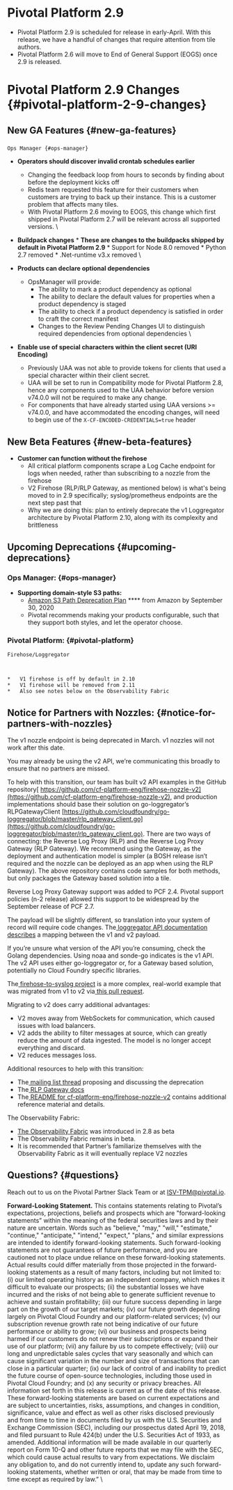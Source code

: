 # Pivotal Platform 2.9

*   Pivotal Platform 2.9 is scheduled for release in early-April.  With this release, we have a handful of changes that require attention from tile authors.
*   Pivotal Platform 2.6 will move to End of General Support (EOGS) once 2.9 is released. 


# Pivotal Platform 2.9 Changes {#pivotal-platform-2-9-changes}


## New GA Features {#new-ga-features}


### 
    Ops Manager {#ops-manager}



*   **Operators should discover invalid crontab schedules earlier**
    *   Changing the feedback loop from hours to seconds by finding about before the deployment kicks off
    *   Redis team requested this feature for their customers when customers are trying to back up their instance. This is a customer problem that affects many tiles.
    *   With Pivotal Platform 2.6 moving to EOGS, this change which first shipped in Pivotal Platform 2.7 will be relevant across all supported versions. \

*   **Buildpack changes**
        *   **These are changes to the buildpacks shipped by default in Pivotal Platform 2.9**
            *   Support for Node 8.0 removed
            *   Python 2.7 removed
            *   .Net-runtime v3.x removed \

*   **Products can declare optional dependencies**
    *   OpsManager will provide:
        *   The ability to mark a product dependency as optional
        *   The ability to declare the default values for properties when a product dependency is staged
        *   The ability to check if a product dependency is satisfied in order to craft the correct manifest
        *   Changes to the Review Pending Changes UI to distinguish required dependencies from optional dependencies \

*   **Enable use of special characters within the client secret (URI Encoding)** 
    *   Previously UAA was not able to provide tokens for clients that used a special character within their client secret.
    *   UAA will be set to run in Compatibility mode for Pivotal Platform 2.8, hence any components used to the UAA behavior before version v74.0.0 will not be required to make any change.
    *   For components that have already started using UAA versions >= v74.0.0, and have accommodated the encoding changes, will need to begin use of the `X-CF-ENCODED-CREDENTIALS=true` header


## New Beta Features {#new-beta-features}



*   **Customer can function without the firehose**
    *   All critical platform components scrape a Log Cache endpoint for logs when needed, rather than subscribing to a nozzle from the firehose
    *   V2 Firehose (RLP/RLP Gateway, as mentioned below) is what's being moved to in 2.9 specifically; syslog/prometheus endpoints are the next step past that
    *   Why we are doing this: plan to entirely deprecate the v1 Loggregator architecture by Pivotal Platform 2.10, along with its complexity and brittleness


## Upcoming Deprecations {#upcoming-deprecations}


### Ops Manager: {#ops-manager}



*   **Supporting domain-style S3 paths:**
    *   [Amazon S3 Path Deprecation Plan](https://aws.amazon.com/blogs/aws/amazon-s3-path-deprecation-plan-the-rest-of-the-story/) **** from Amazon by September 30, 2020
    *   Pivotal recommends making your products configurable, such that they  support both styles, and let the operator choose.


### Pivotal Platform: {#pivotal-platform}

	Firehose/Loggregator



    *   V1 firehose is off by default in 2.10
    *   V1 firehose will be removed from 2.11
    *   Also see notes below on the Observability Fabric 


## Notice for Partners with Nozzles: {#notice-for-partners-with-nozzles}

The v1 nozzle endpoint is being deprecated in March. v1 nozzles will not work after this date.

You may already be using the v2 API, we’re communicating this broadly to ensure that no partners are missed.

To help with this transition, our team has built v2 API examples in the GitHub repository[ https://github.com/cf-platform-eng/firehose-nozzle-v2](https://github.com/cf-platform-eng/firehose-nozzle-v2), and production implementations should base their solution on go-loggregator’s RLPGatewayClient [https://github.com/cloudfoundry/go-loggregator/blob/master/rlp_gateway_client.go](https://github.com/cloudfoundry/go-loggregator/blob/master/rlp_gateway_client.go). There are two ways of connecting: the Reverse Log Proxy (RLP) and the Reverse Log Proxy Gateway (RLP Gateway). We recommend using the Gateway, as the deployment and authentication model is simpler (a BOSH release isn’t required and the nozzle can be deployed as an app when using the RLP Gateway). The above repository contains code samples for both methods, but only packages the Gateway based solution into a tile.

Reverse Log Proxy Gateway support was added to PCF 2.4.  Pivotal support policies (n-2 release) allowed this support to be widespread by the September release of PCF 2.7.

The payload will be slightly different, so translation into your system of record will require code changes. The[ loggregator API documentation describes](https://github.com/cloudfoundry/loggregator-api/blob/master/README.md#v2---v1-mapping) a mapping between the v1 and v2 payload.

If you’re unsure what version of the API you’re consuming, check the Golang dependencies. Using noaa and sonde-go indicates is the v1 API. The v2 API uses either go-loggregator or, for a Gateway based solution, potentially no Cloud Foundry specific libraries.

The[ firehose-to-syslog project](https://github.com/cloudfoundry-community/firehose-to-syslog) is a more complex, real-world example that was migrated from v1 to v2 via[ this pull request](https://github.com/cloudfoundry-community/firehose-to-syslog/pull/213).

Migrating to v2 does carry additional advantages:



*   V2 moves away from WebSockets for communication, which caused issues with load balancers.
*   V2 adds the ability to filter messages at source, which can greatly reduce the amount of data ingested. The model is no longer accept everything and discard.
*   V2 reduces messages loss.

Additional resources to help with this transition:



*   The[ mailing list thread](https://lists.cloudfoundry.org/g/cf-dev/topic/proposal_deprecation_of_the/29741830?p=,,,20,0,0,0::recentpostdate%2Fsticky,,,20,2,0,29741830) proposing and discussing the deprecation
*   The[ RLP Gateway docs](https://github.com/cloudfoundry/loggregator/blob/master/docs/rlp_gateway.md)
*   The[ README for cf-platform-eng/firehose-nozzle-v2](https://github.com/cf-platform-eng/firehose-nozzle-v2/blob/master/README.md) contains additional reference material and details.

The Observability Fabric:



*   [The Observability Fabric](https://docs.pivotal.io/platform/application-service/2-8/loggregator/observability-fabric.html) was introduced in 2.8 as beta
*   The Observability Fabric remains in beta.
*   It is recommended that Partner’s familiarize themselves with the Observability Fabric as it will eventually replace V2 nozzles


## Questions? {#questions}

Reach out to us on the Pivotal Partner Slack Team or at [ISV-TPM@pivotal.io](mailto:ISV-TPM@pivotal.io).  

**Forward-Looking Statement.** This contains statements relating to Pivotal’s expectations, projections, beliefs and prospects which are "forward-looking statements” within the meaning of the federal securities laws and by their nature are uncertain. Words such as "believe," "may," "will," "estimate," "continue," "anticipate," "intend," "expect," "plans," and similar expressions are intended to identify forward-looking statements. Such forward-looking statements are not guarantees of future performance, and you are cautioned not to place undue reliance on these forward-looking statements. Actual results could differ materially from those projected in the forward-looking statements as a result of many factors, including but not limited to: (i) our limited operating history as an independent company, which makes it difficult to evaluate our prospects; (ii) the substantial losses we have incurred and the risks of not being able to generate sufficient revenue to achieve and sustain profitability; (iii) our future success depending in large part on the growth of our target markets; (iv) our future growth depending largely on Pivotal Cloud Foundry and our platform-related services; (v) our subscription revenue growth rate not being indicative of our future performance or ability to grow; (vi) our business and prospects being harmed if our customers do not renew their subscriptions or expand their use of our platform; (vii) any failure by us to compete effectively; (viii) our long and unpredictable sales cycles that vary seasonally and which can cause significant variation in the number and size of transactions that can close in a particular quarter; (ix) our lack of control of and inability to predict the future course of open-source technologies, including those used in Pivotal Cloud Foundry; and (x) any security or privacy breaches. All information set forth in this release is current as of the date of this release. These forward-looking statements are based on current expectations and are subject to uncertainties, risks, assumptions, and changes in condition, significance, value and effect as well as other risks disclosed previously and from time to time in documents filed by us with the U.S. Securities and Exchange Commission (SEC), including our prospectus dated April 19, 2018, and filed pursuant to Rule 424(b) under the U.S. Securities Act of 1933, as amended. Additional information will be made available in our quarterly report on Form 10-Q and other future reports that we may file with the SEC, which could cause actual results to vary from expectations. We disclaim any obligation to, and do not currently intend to, update any such forward-looking statements, whether written or oral, that may be made from time to time except as required by law.” \
